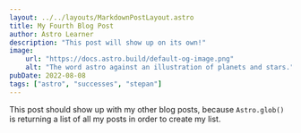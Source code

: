 ```yaml
---
layout: ../../layouts/MarkdownPostLayout.astro
title: My Fourth Blog Post
author: Astro Learner
description: "This post will show up on its own!"
image:
    url: "https://docs.astro.build/default-og-image.png"
    alt: "The word astro against an illustration of planets and stars."
pubDate: 2022-08-08
tags: ["astro", "successes", "stepan"]
---
```

This post should show up with my other blog posts, because `Astro.glob()` is returning a list of all my posts in order to create my list.